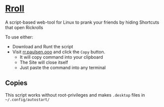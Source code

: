 # [Rroll](https://rr.paulsen.ooo/)
A script-based web-tool for Linux to prank your friends by hiding Shortcuts that open Rickrolls

To use either:
- Download and Runt the script
- Visit [rr.paulsen.ooo](https://rr.paulsen.ooo/) and click the `Copy` button.
  - It will copy command into your clipboard
  - The Site will close itself
  - Just paste the command into any terminal

## Copies
This script works without root-privileges and makes `.desktop` files in `~/.config/autostart/`